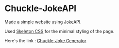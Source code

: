 # Chuckle-JokeAPI

Made a simple website using [JokeAPI](https://sv443.net/jokeapi/v2/). 

Used [Skeleton CSS](http://getskeleton.com/) for the minimal styling of the page. 

Here's the link : [Chuckle-Joke Generator](https://rohandeep7.github.io/Chuckle-JokeAPI/)
